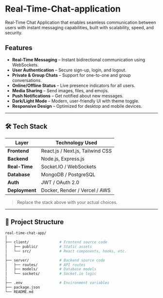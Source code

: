 # Real-Time-Chat-application

Real-Time Chat Application that enables seamless communication between users with instant messaging capabilities, built with scalability, speed, and security.

## Features

- **Real-Time Messaging** – Instant bidirectional communication using WebSockets.
- **User Authentication** – Secure sign-up, login, and logout.
- **Private & Group Chats** – Support for one-to-one and group conversations.
- **Online/Offline Status** – Live presence indicators for all users.
- **Media Sharing** – Send images, files, and emojis.
- **Push Notifications** – Get notified about new messages.
- **Dark/Light Mode** – Modern, user-friendly UI with theme toggle.
- **Responsive Design** – Optimized for desktop and mobile devices.

---

## 🛠️ Tech Stack

| Layer          | Technology Used                     |
|----------------|-------------------------------------|
| **Frontend**   | React.js / Next.js, Tailwind CSS    |
| **Backend**    | Node.js, Express.js                 |
| **Real-Time**  | Socket.IO / WebSockets              |
| **Database**   | MongoDB / PostgreSQL                |
| **Auth**       | JWT / OAuth 2.0                     |
| **Deployment** | Docker, Render / Vercel / AWS       |

> Replace the stack above with your actual choices.

---

## 📂 Project Structure

```bash
real-time-chat-app/
│
├── client/              # Frontend source code
│   ├── public/          # Static assets
│   └── src/             # React components, hooks, etc.
│
├── server/              # Backend source code
│   ├── routes/          # API routes
│   ├── models/          # Database models
│   └── sockets/         # Socket.io logic
│
├── .env                 # Environment variables
├── package.json
└── README.md
